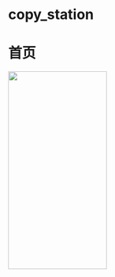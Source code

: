 # copy_station

# 首页

<image src = "https://github.com/SunLongbri/copy_station/blob/master/image_1.jpg" width = 200 height = 400>


